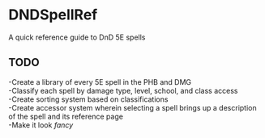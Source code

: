 # DNDSpellRef
A quick reference guide to DnD 5E spells  
## TODO  
-Create a library of every 5E spell in the PHB and DMG  
-Classify each spell by damage type, level, school, and class access  
-Create sorting system based on classifications  
-Create accessor system wherein selecting a spell brings up a description of the spell and its reference page  
-Make it look *fancy*  
